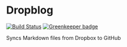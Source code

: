 # Dropblog
[![Build Status](https://travis-ci.com/smockle/dropblog.svg?branch=master)](https://travis-ci.com/smockle/dropblog) [![Greenkeeper badge](https://badges.greenkeeper.io/smockle/dropblog.svg)](https://greenkeeper.io/)

Syncs Markdown files from Dropbox to GitHub
